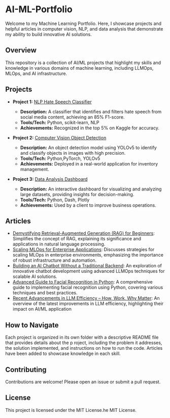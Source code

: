 # AI-ML-Portfolio

Welcome to my Machine Learning Portfolio. Here, I showcase projects and helpful articles in computer vision, NLP, and data analysis that demonstrate my ability to build innovative AI solutions.

## Overview

This repository is a collection of AI/ML projects that highlight my skills and knowledge in various domains of machine learning, including LLMOps, MLOps, and AI infrastructure.

## Projects

- **Project 1:** [NLP Hate Speech Classifier](https://github.com/username/nlp-hate-speech-classifier)
  - **Description:** A classifier that identifies and filters hate speech from social media content, achieving an 85% F1-score.
  - **Tools/Tech:** Python, scikit-learn, NLP
  - **Achievements:** Recognized in the top 5% on Kaggle for accuracy.

- **Project 2:** [Computer Vision Object Detection](https://github.com/username/computer-vision-object-detection)
  - **Description:** An object detection model using YOLOv5 to identify and classify objects in images with high precision.
  - **Tools/Tech:** Python,PyTorch, YOLOv5
  - **Achievements:** Deployed in a real-world application for inventory management.

- **Project 3:** [Data Analysis Dashboard](https://github.com/username/data-analysis-dashboard)
  - **Description:** An interactive dashboard for visualizing and analyzing large datasets, providing insights for decision-making.
  - **Tools/Tech:** Python, Dash, Plotly
  - **Achievements:** Used by a client to improve business operations.

## Articles

- [Demystifying Retrieval-Augmented Generation (RAG) for Beginners](https://www.linkedin.com/pulse/demystifying-retrieval-augmented-generation-rag-beginners-graham-12mde/?trackingId=83RoG76nRfWz1SFbz0XCvw%3D%3D): Simplifies the concept of RAG, explaining its significance and applications in natural language processing.
- [Scaling MLOps for Enterprise Applications](https://www.linkedin.com/pulse/scaling-mlops-enterprise-applications-robert-graham-fsdxe/?trackingId=tFuDQLUiT9uuTaglc2fc3g%3D%3D): Discusses strategies for scaling MLOps in enterprise environments, emphasizing the importance of robust infrastructure and automation.
- [Building an AI Chatbot Without a Traditional Backend](https://www.linkedin.com/pulse/building-ai-chatbot-without-traditional-backend-modern-robert-graham-44ede/?trackingId=RBuRDJIeTUuGbS%2FF1pA5uA%3D%3D): An exploration of innovative chatbot development using advanced LLMOps techniques for scalable AI solutions.
- [Advanced Guide to Facial Recognition in Python](https://www.linkedin.com/pulse/advanced-guide-facial-recognition-python-robert-graham-gqzqe/?trackingId=2iPrIk1pR%2BaFNR6f0gNOTw%3D%3D): A comprehensive guide to implementing facial recognition using Python, covering various techniques and best practices.
- [Recent Advancements in LLM Efficiency – How, Work, Why Matter](https://www.linkedin.com/pulse/recent-advancements-llm-efficiency-how-work-why-matter-robert-graham-fp5se/?trackingId=ezjcjJRBQg225LrSR8ReJw%3D%3D): An overview of the latest improvements in LLM efficiency, highlighting their impact on AI/ML application

## How to Navigate


Each project is organized in its own folder with a descriptive README file that provides details about the p
roject, including the problem it addresses, the solution implemented, and instructions on how to run the code. Articles have been added to showcase knowledge in each skill. 

## Contributing

Contributions are welcome! Please open an issue or submit a pull request.

## License

This project is licensed under the MIT License.he MIT License.
